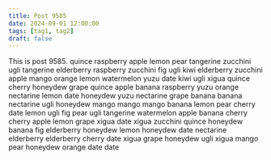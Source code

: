 ```yaml
---
title: Post 9585
date: 2024-09-01 12:00:00
tags: [tag1, tag2]
draft: false
---
```

This is post 9585.
quince
raspberry
apple
lemon
pear
tangerine
zucchini
ugli
tangerine
elderberry
raspberry
zucchini
fig
ugli
kiwi
elderberry
zucchini
apple
mango
orange
lemon
watermelon
yuzu
date
kiwi
ugli
xigua
quince
cherry
honeydew
grape
quince
apple
banana
raspberry
yuzu
orange
nectarine
lemon
date
honeydew
yuzu
nectarine
grape
banana
banana
nectarine
ugli
honeydew
mango
mango
mango
banana
lemon
pear
cherry
date
lemon
ugli
fig
pear
ugli
tangerine
watermelon
apple
banana
cherry
cherry
apple
lemon
grape
xigua
date
xigua
zucchini
quince
honeydew
banana
fig
elderberry
honeydew
lemon
honeydew
date
nectarine
elderberry
elderberry
cherry
date
xigua
grape
honeydew
ugli
xigua
mango
pear
honeydew
orange
date
date

